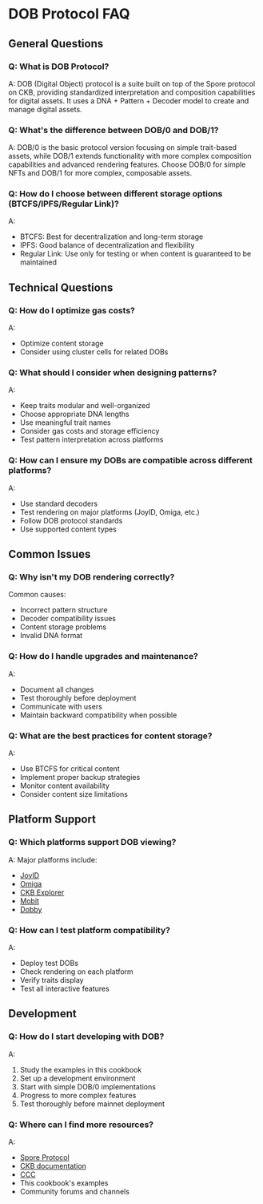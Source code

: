 # DOB Protocol FAQ

## General Questions

### Q: What is DOB Protocol?
A: DOB (Digital Object) protocol is a suite built on top of the Spore protocol on CKB, providing standardized interpretation and composition capabilities for digital assets. It uses a DNA + Pattern + Decoder model to create and manage digital assets.

### Q: What's the difference between DOB/0 and DOB/1?
A: DOB/0 is the basic protocol version focusing on simple trait-based assets, while DOB/1 extends functionality with more complex composition capabilities and advanced rendering features. Choose DOB/0 for simple NFTs and DOB/1 for more complex, composable assets.

### Q: How do I choose between different storage options (BTCFS/IPFS/Regular Link)?
A: 
- BTCFS: Best for decentralization and long-term storage
- IPFS: Good balance of decentralization and flexibility
- Regular Link: Use only for testing or when content is guaranteed to be maintained

## Technical Questions

### Q: How do I optimize gas costs?
A: 
- Optimize content storage
- Consider using cluster cells for related DOBs

### Q: What should I consider when designing patterns?
A: 
- Keep traits modular and well-organized
- Choose appropriate DNA lengths
- Use meaningful trait names
- Consider gas costs and storage efficiency
- Test pattern interpretation across platforms

### Q: How can I ensure my DOBs are compatible across different platforms?
A: 
- Use standard decoders
- Test rendering on major platforms (JoyID, Omiga, etc.)
- Follow DOB protocol standards
- Use supported content types

## Common Issues

### Q: Why isn't my DOB rendering correctly?
Common causes:
- Incorrect pattern structure
- Decoder compatibility issues
- Content storage problems
- Invalid DNA format

### Q: How do I handle upgrades and maintenance?
A: 
- Document all changes
- Test thoroughly before deployment
- Communicate with users
- Maintain backward compatibility when possible

### Q: What are the best practices for content storage?
A: 
- Use BTCFS for critical content
- Implement proper backup strategies
- Monitor content availability
- Consider content size limitations

## Platform Support

### Q: Which platforms support DOB viewing?
A: Major platforms include:
- [JoyID](https://app.joy.id)
- [Omiga](https://omiga.io)
- [CKB Explorer](https://explorer.nervos.org)
- [Mobit](https://mobit.app)
- [Dobby](https://dobby.market)

### Q: How can I test platform compatibility?
A: 
- Deploy test DOBs
- Check rendering on each platform
- Verify traits display
- Test all interactive features

## Development

### Q: How do I start developing with DOB?
A: 
1. Study the examples in this cookbook
2. Set up a development environment
3. Start with simple DOB/0 implementations
4. Progress to more complex features
5. Test thoroughly before mainnet deployment

### Q: Where can I find more resources?
A: 
- [Spore Protocol](https://spore.pro) 
- [CKB documentation](https://docs.nervos.org/)
- [CCC](https://github.com/ckb-devrel/ccc) 
- This cookbook's examples
- Community forums and channels